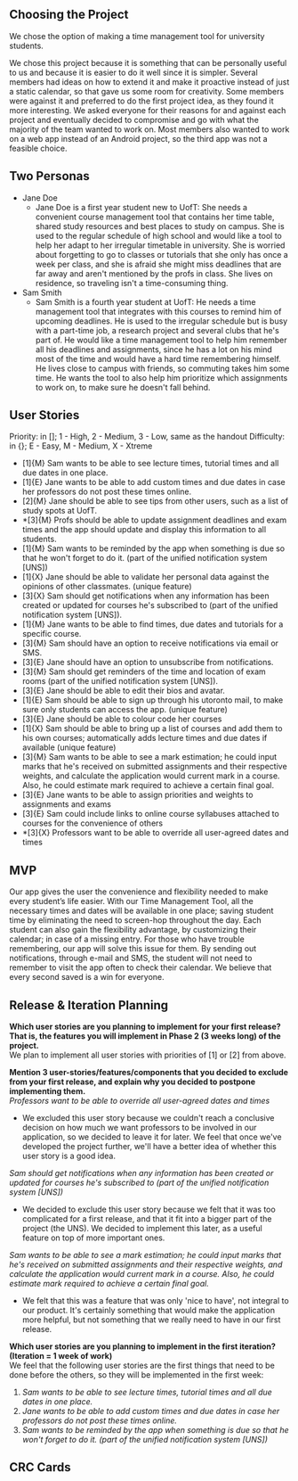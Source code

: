 ## Choosing the Project
We chose the option of making a time management tool for university students.

We chose this project because it is something that can be personally useful to us and because it is easier to do it well since it is simpler. Several members had ideas on how to extend it and make it proactive instead of just a static calendar, so that gave us some room for creativity. Some members were against it and preferred to do the first project idea, as they found it more interesting. We asked everyone for their reasons for and against each project and eventually decided to compromise and go with what the majority of the team wanted to work on. Most members also wanted to work on a web app instead of an Android project, so the third app was not a feasible choice.

## Two Personas
* Jane Doe
  * Jane Doe is a first year student new to UofT: She needs a convenient course management tool that contains her time table, shared study resources and best places to study on campus. She is used to the regular schedule of high school and would like a tool to help her adapt to her irregular timetable in university. She is worried about forgetting to go to classes or tutorials that she only has once a week per class, and she is afraid she might miss deadlines that are far away and aren't mentioned by the profs in class. She lives on residence, so traveling isn't a time-consuming thing.
* Sam Smith
  * Sam Smith is a fourth year student at UofT: He needs a time management tool that integrates with this courses to remind him of upcoming deadlines. He is used to the irregular schedule but is busy with a part-time job, a research project and several clubs that he's part of. He would like a time management tool to help him remember all his deadlines and assignments, since he has a lot on his mind most of the time and would have a hard time remembering himself. He lives close to campus with friends, so commuting takes him some time. He wants the tool to also help him prioritize which assignments to work on, to make sure he doesn't fall behind.

## User Stories
Priority: in []; 1 - High, 2 - Medium, 3 - Low, same as the handout
Difficulty: in {}; E - Easy, M - Medium, X - Xtreme

* [1]{M} Sam wants to be able to see lecture times, tutorial times and all due dates in one place.
* [1]{E} Jane wants to be able to add custom times and due dates in case her professors do not post these times online.
* [2]{M} Jane should be able to see tips from other users, such as a list of study spots at UofT.
* *[3]{M} Profs should be able to update assignment deadlines and exam times and the app should update and display this information to all students.
* [1]{M} Sam wants to be reminded by the app when something is due so that he won't forget to do it. (part of the unified notification system [UNS])
* [1]{X} Jane should be able to validate her personal data against the opinions of other classmates. (unique feature)
* [3]{X} Sam should get notifications when any information has been created or updated for courses he's subscribed to (part of the unified notification system [UNS]).
* [1]{M} Jane wants to be able to find times, due dates and tutorials for a specific course.
* [3]{M} Sam should have an option to receive notifications via email or SMS.
* [3]{E} Jane should have an option to unsubscribe from notifications.
* [3]{M} Sam should get reminders of the time and location of exam rooms (part of the unified notification system [UNS]).
* [3]{E} Jane should be able to edit their bios and avatar.
* [1]{E} Sam should be able to sign up through his utoronto mail, to make sure only students can access the app. (unique feature)
* [3]{E} Jane should be able to colour code her courses
* [1]{X} Sam should be able to bring up a list of courses and add them to his own courses; automatically adds lecture times and due dates if available (unique feature)
* [3]{M} Sam wants to be able to see a mark estimation; he could input marks that he's received on submitted assignments and their respective weights, and calculate the application would current mark in a course. Also, he could estimate mark required to achieve a certain final goal.
* [3]{E} Jane wants to be able to assign priorities and weights to assignments and exams
* [3]{E} Sam could include links to online course syllabuses attached to courses for the convenience of others
* *[3]{X} Professors want to be able to override all user-agreed dates and times


## MVP
Our app gives the user the convenience and flexibility needed to make every student’s life easier. With our Time Management Tool, all the necessary times and dates will be available in one place; saving student time by eliminating the need to screen-hop throughout the day. Each student can also gain the flexibility advantage, by customizing their calendar; in case of a missing entry.
For those who have trouble remembering, our app will solve this issue for them. By sending out notifications, through e-mail and SMS, the student will not need to remember to visit the app often to check their calendar. We believe that every second saved is a win for everyone.

## Release & Iteration Planning
**Which user stories are you planning to implement for your first release? That is, the features you will implement in Phase 2 (3 weeks long) of the project.**  
We plan to implement all user stories with priorities of [1] or [2] from above.

**Mention 3 user-stories/features/components that you decided to exclude from your first release, and explain why you decided to postpone implementing them.**  
*Professors want to be able to override all user-agreed dates and times*  
* We excluded this user story because we couldn't reach a conclusive decision on how much we want professors to be involved in our application, so we decided to leave it for later. We feel that once we've developed the project further, we'll have a better idea of whether this user story is a good idea.  

*Sam should get notifications when any information has been created or updated for courses he's subscribed to (part of the unified notification system [UNS])*  
* We decided to exclude this user story because we felt that it was too complicated for a first release, and that it fit into a bigger part of the project (the UNS). We decided to implement this later, as a useful feature on top of more important ones.  

*Sam wants to be able to see a mark estimation; he could input marks that he's received on submitted assignments and their respective weights, and calculate the application would current mark in a course. Also, he could estimate mark required to achieve a certain final goal.*  
* We felt that this was a feature that was only 'nice to have', not integral to our product. It's certainly something that would make the application more helpful, but not something that we really need to have in our first release.


**Which user stories are you planning to implement in the first iteration? (Iteration = 1 week of work)**  
We feel that the following user stories are the first things that need to be done before the others, so they will be implemented in the first week:  
1. *Sam wants to be able to see lecture times, tutorial times and all due dates in one place.*  
2. *Jane wants to be able to add custom times and due dates in case her professors do not post these times online.*  
3. *Sam wants to be reminded by the app when something is due so that he won't forget to do it. (part of the unified notification system [UNS])*

## CRC Cards
